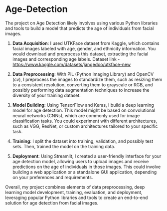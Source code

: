 # Age-Detection
The project on Age Detection likely involves using various Python libraries and tools to build a model that predicts the age of individuals from facial images.

1. **Data Acquisition**: I used UTKFace dataset from Kaggle, which contains facial images labeled with age, gender, and ethnicity information. You would download and preprocess this dataset, extracting the facial images and corresponding age labels. Dataset link - https://www.kaggle.com/datasets/jangedoo/utkface-new

2. **Data Preprocessing**: With PIL (Python Imaging Library) and OpenCV (cv), I preprocess the images to standardize them, such as resizing them to a consistent resolution, converting them to grayscale or RGB, and possibly performing data augmentation techniques to increase the diversity of your training dataset.

3. **Model Building**: Using TensorFlow and Keras, I build a deep learning model for age detection. This model might be based on convolutional neural networks (CNNs), which are commonly used for image classification tasks. You could experiment with different architectures, such as VGG, ResNet, or custom architectures tailored to your specific task.

4. **Training**: I split the dataset into training, validation, and possibly test sets. Then, trained the model on the training data.

5. **Deployment**: Using Streamlit, I created a user-friendly interface for your age detection model, allowing users to upload images and receive predictions on the age of individuals in those images. This could involve building a web application or a standalone GUI application, depending on your preferences and requirements.

Overall, my project combines elements of data preprocessing, deep learning model development, training, evaluation, and deployment, leveraging popular Python libraries and tools to create an end-to-end solution for age detection from facial images.



